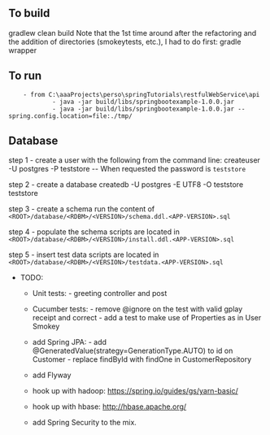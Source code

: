 ## To build
gradlew clean build
Note that the 1st time around after the refactoring and the addition of directories (smokeytests, etc.), I had to do first: gradle wrapper


## To run
        - from C:\aaaProjects\perso\springTutorials\restfulWebService\api
                - java -jar build/libs/springbootexample-1.0.0.jar
                - java -jar build/libs/springbootexample-1.0.0.jar --spring.config.location=file:./tmp/


## Database
step 1 - create a user with the following from the command line:
    createuser -U postgres -P teststore
    -- When requested the password is `teststore`

step 2 - create a database
    createdb -U postgres -E UTF8 -O teststore teststore

step 3 - create a schema
    run the content of `<ROOT>/database/<RDBM>/<VERSION>/schema.ddl.<APP-VERSION>.sql`

step 4 - populate the schema
    scripts are located in `<ROOT>/database/<RDBM>/<VERSION>/install.ddl.<APP-VERSION>.sql`

step 5 - insert test data
    scripts are located in `<ROOT>/database/<RDBM>/<VERSION>/testdata.<APP-VERSION>.sql`


- TODO:
    - Unit tests:
           - greeting controller and post

    - Cucumber tests:
          - remove @ignore on the test with valid gplay receipt and correct
          - add a test to make use of Properties as in User Smokey

    - add Spring JPA:
           - add @GeneratedValue(strategy=GenerationType.AUTO) to id on Customer
           - replace findById with findOne in CustomerRepository
    - add Flyway
    - hook up with hadoop: https://spring.io/guides/gs/yarn-basic/
    - hook up with hbase: http://hbase.apache.org/
    - add Spring Security to the mix.
